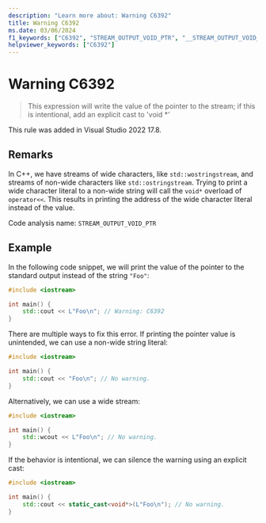 ```yaml
---
description: "Learn more about: Warning C6392"
title: Warning C6392
ms.date: 03/06/2024
f1_keywords: ["C6392", "STREAM_OUTPUT_VOID_PTR", "__STREAM_OUTPUT_VOID_PTR"]
helpviewer_keywords: ["C6392"]
---
```

# Warning C6392

> This expression will write the value of the pointer to the stream; if this is intentional, add an explicit cast to 'void *'

This rule was added in Visual Studio 2022 17.8.

## Remarks

In C++, we have streams of wide characters, like `std::wostringstream`, and streams of non-wide characters like `std::ostringstream`. Trying to print a wide character literal to a non-wide string will call the `void*` overload of `operator<<`. This results in printing the address of the wide character literal instead of the value.

Code analysis name: `STREAM_OUTPUT_VOID_PTR`

## Example

In the following code snippet, we will print the value of the pointer to the standard output instead of the string `"Foo"`:

```cpp
#include <iostream>

int main() {
    std::cout << L"Foo\n"; // Warning: C6392
}
```

There are multiple ways to fix this error. If printing the pointer value is unintended, we can use a non-wide string literal:

```cpp
#include <iostream>

int main() {
    std::cout << "Foo\n"; // No warning.
}
```

Alternatively, we can use a wide stream:

```cpp
#include <iostream>

int main() {
    std::wcout << L"Foo\n"; // No warning.
}
```

If the behavior is intentional, we can silence the warning using an explicit cast:

```cpp
#include <iostream>

int main() {
    std::cout << static_cast<void*>(L"Foo\n"); // No warning.
}
```
